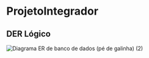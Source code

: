 # ProjetoIntegrador









## DER Lógico
![Diagrama ER de banco de dados (pé de galinha) (2)](https://github.com/ErickS4ntos/ProjetoIntegrador/assets/108507083/e682bfd6-ba0d-4af5-b6c9-8e7bdb796d47)
